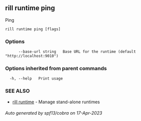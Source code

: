 ## rill runtime ping

Ping

```
rill runtime ping [flags]
```

### Options

```
      --base-url string   Base URL for the runtime (default "http://localhost:9010")
```

### Options inherited from parent commands

```
  -h, --help   Print usage
```

### SEE ALSO

* [rill runtime](rill_runtime.md)	 - Manage stand-alone runtimes

###### Auto generated by spf13/cobra on 17-Apr-2023
